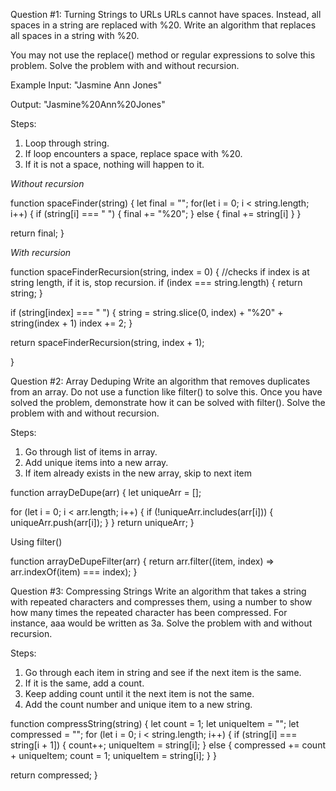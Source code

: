 Question #1: Turning Strings to URLs
URLs cannot have spaces. Instead, all spaces in a string are replaced with %20. Write an algorithm that replaces all spaces in a string with %20.

You may not use the replace() method or regular expressions to solve this problem. Solve the problem with and without recursion.

Example
Input: "Jasmine Ann Jones"

Output: "Jasmine%20Ann%20Jones"

Steps:
  1. Loop through string.
  2. If loop encounters a space, replace space with %20.
  3. If it is not a space, nothing will happen to it.

*Without recursion*

function spaceFinder(string) {
  let final = "";
  for(let i = 0; i < string.length; i++) {
    if (string[i] === " ") {
      final += "%20";
    } else {
      final += string[i]
    }
  }

  return final;
}

*With recursion*

function spaceFinderRecursion(string, index = 0) {
  //checks if index is at string length, if it is, stop recursion.
  if (index === string.length) { 
    return string;
  }

  if (string[index] === " ") {
    string = string.slice(0, index) + "%20" + string(index + 1)
    index += 2;
  }

  return spaceFinderRecursion(string, index + 1);

}

Question #2: Array Deduping
Write an algorithm that removes duplicates from an array. Do not use a function like filter() to solve this. Once you have solved the problem, demonstrate how it can be solved with filter(). Solve the problem with and without recursion.

Steps:
1. Go through list of items in array.
2. Add unique items into a new array.
3. If item already exists in the new array, skip to next item

function arrayDeDupe(arr) {
  let uniqueArr = [];

  for (let i = 0; i < arr.length; i++) {
    if (!uniqueArr.includes(arr[i])) {
      uniqueArr.push(arr[i]);
    }
  }
  return uniqueArr;
}

Using filter()

function arrayDeDupeFilter(arr) {
  return arr.filter((item, index) => arr.indexOf(item) === index);
}

Question #3: Compressing Strings
Write an algorithm that takes a string with repeated characters and compresses them, using a number to show how many times the repeated character has been compressed. For instance, aaa would be written as 3a. Solve the problem with and without recursion.

Steps:
1. Go through each item in string and see if the next item is the same.
2. If it is the same, add a count.
3. Keep adding count until it the next item is not the same.
4. Add the count number and unique item to a new string.

function compressString(string) {
  let count = 1;
  let uniqueItem = "";
  let compressed = "";
  for (let i = 0; i < string.length; i++) {
    if (string[i] === string[i + 1]) {
      count++;
      uniqueItem = string[i];
    } else {
      compressed += count + uniqueItem;
      count = 1;
      uniqueItem = string[i];
    }
  }

  return compressed;
}

